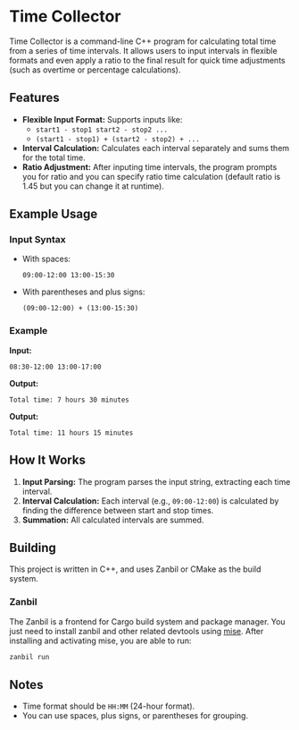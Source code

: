 # Time Collector

Time Collector is a command-line C++ program for calculating total time from a series of time intervals. It allows users to input intervals in flexible formats and even apply a ratio to the final result for quick time adjustments (such as overtime or percentage calculations).

## Features

- **Flexible Input Format:**
  Supports inputs like:
  - `start1 - stop1 start2 - stop2 ...`
  - `(start1 - stop1) + (start2 - stop2) + ...`
- **Interval Calculation:**
  Calculates each interval separately and sums them for the total time.
- **Ratio Adjustment:**
  After inputing time intervals, the program prompts you for ratio and you can specify ratio
  time calculation (default ratio is 1.45 but you can change it at runtime).

## Example Usage

### Input Syntax

- With spaces:
  ```
  09:00-12:00 13:00-15:30
  ```
- With parentheses and plus signs:
  ```
  (09:00-12:00) + (13:00-15:30)
  ```

### Example

**Input:**

```
08:30-12:00 13:00-17:00
```

**Output:**

```
Total time: 7 hours 30 minutes
```

**Output:**

```
Total time: 11 hours 15 minutes
```

## How It Works

1. **Input Parsing:**
   The program parses the input string, extracting each time interval.
2. **Interval Calculation:**
   Each interval (e.g., `09:00-12:00`) is calculated by finding the difference between start and stop times.
3. **Summation:**
   All calculated intervals are summed.

## Building

This project is written in C++, and uses Zanbil or CMake as the build system.

### Zanbil

The Zanbil is a frontend for Cargo build system and package manager. You just need to install zanbil and other related
devtools using [mise](https://mise.jdx.dev/getting-started.html). After installing and activating mise, you are able to run:

```sh
zanbil run
```

## Notes

- Time format should be `HH:MM` (24-hour format).
- You can use spaces, plus signs, or parentheses for grouping.
